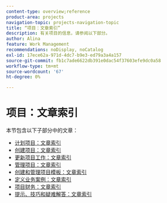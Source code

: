```yaml
---
content-type: overview;reference
product-area: projects
navigation-topic: projects-navigation-topic
title: “项目：文章索引”
description: 有关项目的信息，请参阅以下部分。
author: Alina
feature: Work Management
recommendations: noDisplay, noCatalog
exl-id: 17ece62a-971d-4dc7-b9e3-ed79a3a4a157
source-git-commit: fb1c7ade6622db391e0dac54f37603efe9dc0a58
workflow-type: tm+mt
source-wordcount: '67'
ht-degree: 0%

---
```


# 项目：文章索引

<!-- Audited: 12/2023 -->

本节包含以下子部分中的文章：

* [计划项目：文章索引](../../manage-work/projects/planning-a-project/plan-project-overview.md)
* [创建项目：文章索引](../../manage-work/projects/create-projects/create-projects-overview.md)
* [更新项目工作：文章索引](../../manage-work/projects/updating-work-in-a-project/update-work-on-project.md)
* [管理项目：文章索引](../../manage-work/projects/manage-projects/manage-projects-overview.md)
* [创建和管理项目模板：文章索引](../../manage-work/projects/create-and-manage-templates/create-manage-templates.md)
* [定义业务案例：文章索引](../../manage-work/projects/define-a-business-case/define-business-case.md)
* [项目财务：文章索引](../../manage-work/projects/project-finances/project-finances-overview.md)
* [提示、技巧和疑难解答：文章索引](../../manage-work/projects/tips-tricks-and-troubleshooting/tips-tricks-troubleshooting-for-projects.md)
